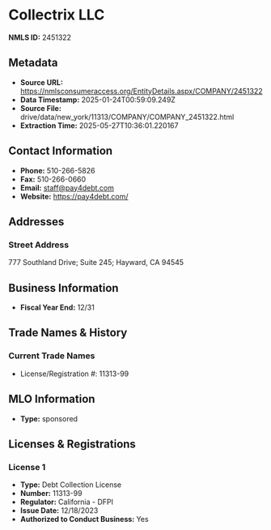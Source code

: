 # Collectrix LLC

**NMLS ID:** 2451322

## Metadata
- **Source URL:** https://nmlsconsumeraccess.org/EntityDetails.aspx/COMPANY/2451322
- **Data Timestamp:** 2025-01-24T00:59:09.249Z
- **Source File:** drive/data/new_york/11313/COMPANY/COMPANY_2451322.html
- **Extraction Time:** 2025-05-27T10:36:01.220167

## Contact Information
- **Phone:** 510-266-5826
- **Fax:** 510-266-0660
- **Email:** staff@pay4debt.com
- **Website:** https://pay4debt.com/

## Addresses
### Street Address
777 Southland Drive; Suite 245; Hayward, CA 94545

## Business Information
- **Fiscal Year End:** 12/31

## Trade Names & History
### Current Trade Names
- License/Registration #: 11313-99

## MLO Information
- **Type:** sponsored

## Licenses & Registrations

### License 1
- **Type:** Debt Collection License
- **Number:** 11313-99
- **Regulator:** California - DFPI
- **Issue Date:** 12/18/2023
- **Authorized to Conduct Business:** Yes
